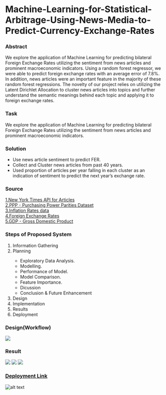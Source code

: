 # Machine-Learning-for-Statistical-Arbitrage-Using-News-Media-to-Predict-Currency-Exchange-Rates

<h3>Abstract</h3>
We explore the application of Machine Learning for predicting bilateral Foreign Exchange Rates utilizing the sentiment from news articles and prominent macroeconomic indicators. Using a random forest regressor, we were able to predict foreign exchange rates with an average error of 7.8%. In addition, news articles were an important feature in the majority of these random forest regressions. The novelty of our project relies on utilizing the Latent Dirichlet Allocation to cluster news articles into topics and further understand the semantic meanings behind each topic and applying it to foreign exchange rates.

<h3>Task</h3>
We explore the application of Machine Learning for predicting bilateral Foreign Exchange Rates utilizing the sentiment from news articles and prominent macroeconomic indicators.

<h3>Solution</h3>
<ul>
  <li>Use news article sentiment to predict FER.</li>
  <li>Collect and Cluster news articles from past 40 years.</li>
  <li>Used proportion of articles per year falling in each cluster as an indication of sentiment to predict the next year’s exchange rate.</li>
</ul>

<h3>Source</h3>
<a href="https://developer.nytimes.com">1.New York Times API for Articles</a><br>
<a href="https://data.oecd.org/conversion/purchasing-power-parities-ppp.htm">2.PPP - Purchasing Power Parities Dataset</a><br>
<a href="https://data.oecd.org/price/inflation-cpi.htm">3.Inflation Rates data</a><br>
<a href="https://data.worldbank.org/indicator/pa.nus.fcrf">4.Foreign Exchange Rates</a><br>
<a href="https://data.oecd.org/gdp/gross-domestic-product-gdp.htm">5.GDP - Gross Domestic Product</a><br>

<h3>Steps of Proposed System</h3>
<ol>
  <li>Information Gathering</li>
  <li>Planning</li>
     <ul>
       <li>Exploratory Data Analysis.</li>
       <li>Modelling.</li>
       <li>Performance of Model.</li>
       <li>Model Comparison.</li>
       <li>Feature Importance.</li>
       <li>Dicussion</li>
       <li>Conclusion & Future Enhancement</li>
     </ul>
  <li>Design</li>
  <li>Implementation</li>
  <li>Results</li>
  <li>Deployment</li>
</ol>

<h3>Design(Workflow)</h3>
<img src="https://github.com/Technocolabs100/Machine-Learning-for-Statistical-Arbitrage-Using-News-Media-to-Predict-Currency-Exchange-Rates/blob/main/models/Workflow-Design.jpg" >

<h3>Result</h3>
<img src="https://github.com/Technocolabs100/Machine-Learning-for-Statistical-Arbitrage-Using-News-Media-to-Predict-Currency-Exchange-Rates/blob/main/Output%20Images/Model-error.jpg" >
<img src="https://github.com/Technocolabs100/Machine-Learning-for-Statistical-Arbitrage-Using-News-Media-to-Predict-Currency-Exchange-Rates/blob/main/Output%20Images/Feature-Importance.jpg" >
<img src="https://github.com/Technocolabs100/Machine-Learning-for-Statistical-Arbitrage-Using-News-Media-to-Predict-Currency-Exchange-Rates/blob/main/Output%20Images/Avg-prediction-error.jpg" >

<h3><a href="https://currencyrates-final-ummeathiya.herokuapp.com/">Deployment Link</a></h3>

![alt text](https://github.com/Technocolabs100/Machine-Learning-for-Statistical-Arbitrage-Using-News-Media-to-Predict-Currency-Exchange-Rates/blob/main/Deployment/screencapture-currencyrates-final-ummeathiya-herokuapp-FER-2020-12-22-16_40_51.jpg?raw=true)

